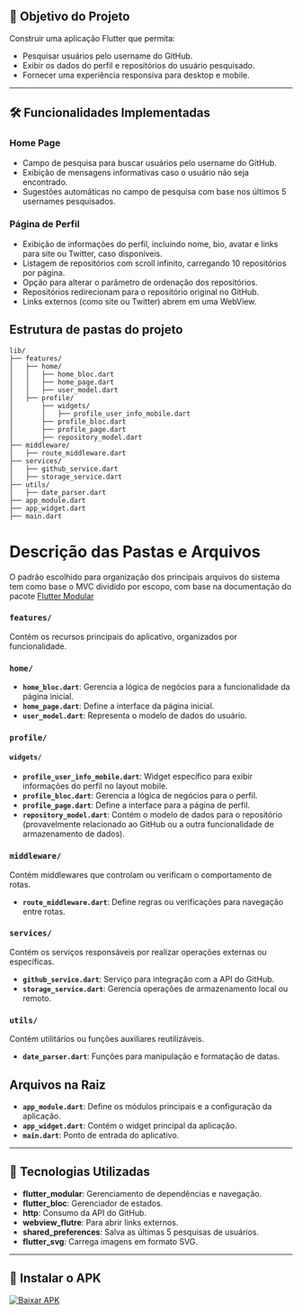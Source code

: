 ## 🎯 **Objetivo do Projeto**
Construir uma aplicação Flutter que permita:
- Pesquisar usuários pelo username do GitHub.
- Exibir os dados do perfil e repositórios do usuário pesquisado.
- Fornecer uma experiência responsiva para desktop e mobile.

---

## 🛠️ **Funcionalidades Implementadas**
### Home Page
- Campo de pesquisa para buscar usuários pelo username do GitHub.
- Exibição de mensagens informativas caso o usuário não seja encontrado.
- Sugestões automáticas no campo de pesquisa com base nos últimos 5 usernames pesquisados.

### Página de Perfil
- Exibição de informações do perfil, incluindo nome, bio, avatar e links para site ou Twitter, caso disponíveis.
- Listagem de repositórios com scroll infinito, carregando 10 repositórios por página.
- Opção para alterar o parâmetro de ordenação dos repositórios.
- Repositórios redirecionam para o repositório original no GitHub.
- Links externos (como site ou Twitter) abrem em uma WebView.

## Estrutura de pastas do projeto

```plaintext
lib/
├── features/
│   ├── home/
│   │   ├── home_bloc.dart
│   │   ├── home_page.dart
│   │   ├── user_model.dart
│   ├── profile/
│       ├── widgets/
│       │   ├── profile_user_info_mobile.dart
│       ├── profile_bloc.dart
│       ├── profile_page.dart
│       ├── repository_model.dart
├── middleware/
│   ├── route_middleware.dart
├── services/
│   ├── github_service.dart
│   ├── storage_service.dart
├── utils/
│   ├── date_parser.dart
├── app_module.dart
├── app_widget.dart
├── main.dart
```

# Descrição das Pastas e Arquivos
O padrão escolhido para organização dos principais arquivos do sistema tem como base o MVC dividido por escopo, com base na documentação do pacote [Flutter Modular](https://modular.flutterando.com.br/docs/intro/)

### `features/`
Contém os recursos principais do aplicativo, organizados por funcionalidade.

### `home/`
- **`home_bloc.dart`**: Gerencia a lógica de negócios para a funcionalidade da página inicial.
- **`home_page.dart`**: Define a interface da página inicial.
- **`user_model.dart`**: Representa o modelo de dados do usuário.

### `profile/`
#### `widgets/`
- **`profile_user_info_mobile.dart`**: Widget específico para exibir informações do perfil no layout mobile.
- **`profile_bloc.dart`**: Gerencia a lógica de negócios para o perfil.
- **`profile_page.dart`**: Define a interface para a página de perfil.
- **`repository_model.dart`**: Contém o modelo de dados para o repositório (provavelmente relacionado ao GitHub ou a outra funcionalidade de armazenamento de dados).

### `middleware/`
Contém middlewares que controlam ou verificam o comportamento de rotas.

- **`route_middleware.dart`**: Define regras ou verificações para navegação entre rotas.

### `services/`
Contém os serviços responsáveis por realizar operações externas ou específicas.

- **`github_service.dart`**: Serviço para integração com a API do GitHub.
- **`storage_service.dart`**: Gerencia operações de armazenamento local ou remoto.

### `utils/`
Contém utilitários ou funções auxiliares reutilizáveis.

- **`date_parser.dart`**: Funções para manipulação e formatação de datas.

## Arquivos na Raiz
- **`app_module.dart`**: Define os módulos principais e a configuração da aplicação.
- **`app_widget.dart`**: Contém o widget principal da aplicação.
- **`main.dart`**: Ponto de entrada do aplicativo.
---


## 🔧 **Tecnologias Utilizadas**
- **flutter_modular**: Gerenciamento de dependências e navegação.
- **flutter_bloc**: Gerenciador de estados.
- **http**: Consumo da API do GitHub.
- **webview_flutre**: Para abrir links externos.
- **shared_preferences**: Salva as últimas 5 pesquisas de usuários.
- **flutter_svg**: Carrega imagens em formato SVG.


---

## 📝 **Instalar o APK**
<a href="https://github.com/BerPGR/teste_petize_flutter/tree/master/generated/app-release.apk" download>
    <img src="https://img.shields.io/badge/Baixar%20APK-Download-blue?style=for-the-badge" alt="Baixar APK">
</a>

